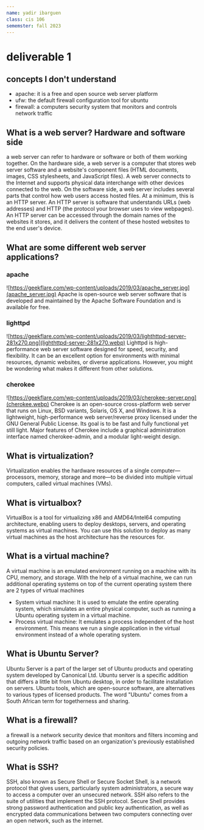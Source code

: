 ```yaml
---
name: yadir ibarguen
class: cis 106
sememster: fall 2023
---
```


# deliverable 1

## concepts I don't understand
* apache: it is a free and open source web server platform
* ufw: the default firewall configuration tool for ubuntu
* firewall: a computers security system that monitors and controls network traffic



## What is a web server? Hardware and software side
a web server can refer to hardware or software or both of them working together. 
On the hardware side, a web server is a computer that stores web server software and a website's component files (HTML documents, images, CSS stylesheets, and JavaScript files). A web server connects to the Internet and supports physical data interchange with other devices connected to the web.
On the software side, a web server includes several parts that control how web users access hosted files. At a minimum, this is an HTTP server. An HTTP server is software that understands URLs (web addresses) and HTTP (the protocol your browser uses to view webpages). An HTTP server can be accessed through the domain names of the websites it stores, and it delivers the content of these hosted websites to the end user's device.

## What are some different web server applications?


### apache
![https://geekflare.com/wp-content/uploads/2019/03/apache_server.jpg](apache_server.jpg)
Apache is open-source web server software that is developed and maintained by the Apache Software Foundation and is available for free.


### lighttpd
![https://geekflare.com/wp-content/uploads/2019/03/lighthttpd-server-281x270.png](lighthttpd-server-281x270.webp)
Lighttpd is high-performance web server software designed for speed, security, and flexibility. It can be an excellent option for environments with minimal resources, dynamic websites, or diverse applications. However, you might be wondering what makes it different from other solutions.


### cherokee
![https://geekflare.com/wp-content/uploads/2019/03/cherokee-server.png](cherokee.webp)
Cherokee is an open-source cross-platform web server that runs on Linux, BSD variants, Solaris, OS X, and Windows. It is a lightweight, high-performance web server/reverse proxy licensed under the GNU General Public License. Its goal is to be fast and fully functional yet still light. Major features of Cherokee include a graphical administration interface named cherokee-admin, and a modular light-weight design. 

## What is virtualization?
 Virtualization enables the hardware resources of a single computer—processors, memory, storage and more—to be divided into multiple virtual computers, called virtual machines (VMs).

## What is virtualbox?
VirtualBox is a tool for virtualizing x86 and AMD64/Intel64 computing architecture, enabling users to deploy desktops, servers, and operating systems as virtual machines. You can use this solution to deploy as many virtual machines as the host architecture has the resources for.

## What is a virtual machine?
A virtual machine is an emulated environment running on a machine with its CPU, memory, and storage. With the help of a virtual machine, we can run additional operating systems on top of the current operating system there are 2 types of virtual machines
  * System virtual machine: It is used to emulate the entire operating system, which simulates an entire physical computer, such as running a Ubuntu operating system in a virtual machine.
  * Process virtual machine: It emulates a process independent of the host environment. This means we run a single application in the virtual environment instead of a whole operating system.

## What is Ubuntu Server?
 Ubuntu Server is a part of the larger set of Ubuntu products and operating system developed by Canonical Ltd. Ubuntu server is a specific addition that differs a little bit from Ubuntu desktop, in order to facilitate installation on servers. Ubuntu tools, which are open-source software, are alternatives to various types of licensed products. The word "Ubuntu" comes from a South African term for togetherness and sharing.

## What is a firewall?
a firewall is a network security device that monitors and filters incoming and outgoing network traffic based on an organization's previously established security policies.

## What is SSH?
SSH, also known as Secure Shell or Secure Socket Shell, is a network protocol that gives users, particularly system administrators, a secure way to access a computer over an unsecured network. SSH also refers to the suite of utilities that implement the SSH protocol. Secure Shell provides strong password authentication and public key authentication, as well as encrypted data communications between two computers connecting over an open network, such as the internet.

